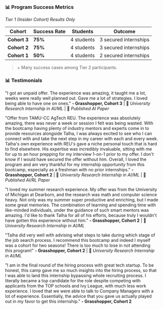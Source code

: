 ### 📊 Program Success Metrics

*Tier 1 (Insider Cohort) Results Only*

| Cohort | Success Rate | Students | Outcome |
|--------|--------------|----------|---------|
| **Cohort 3** | **75%** | 4 students | 3 secured internships |
| **Cohort 2** | **75%** | 4 students | 3 secured internships |
| **Cohort 1** | **50%** | 4 students | 2 secured internships |

> \+ Many success cases among Tier 2 participants. 

### 📊 Testimonials

"I got an unpaid offer. The experience was amazing, it taught me a lot, weeks were really well planned out. Gave me a lot of strategies. I loved being able to have one on ones."
**- Grasshopper, Cohort 3** | 🔬 *University Research Internship in AI/ML* | 📄 *Published AI Paper*

"Offer from TAMU-CC AgTech REU. The experience was absolutely amazing, there was never a week or session I felt was being wasted. With the bootcamp having plenty of industry mentors and experts come in to provide resources alongside Talha, I was always excited to see who I can connect with and take the next step in my career with each and every week. Talha's own experience with REU's gave a niche personal touch that is hard to find elsewhere. His expertise was incredibly invaluable, sitting with me for up to an hour prepping for my interview 1-on-1 prior to my offer. I don't know if I would have secured the offer without him. Overall, I loved the program and am very thankful for my internship opportunity from this bootcamp, especially as a freshman with no prior internships."
**- Grasshopper, Cohort 2** | 🔬 *University Research Internship in AI/ML* | 📄 *Published AI/RL Paper*

"I loved my summer research experience. My offer was from the Umiversity of Michigan at Dearborn, and the research was math and computer science heavy. Not only was my summer super productive and enriching, but I made some great memories. The combination of learning and spending time with like-minded individuals, under the guidance of such smart mentors was amazing. I'd like to thank Talha for all of his efforts, because truly I wouldn't have gotten this experience without him."
**- Grasshopper, Cohort 2** | 🔬 *University Research Internship in AI/ML* 

"Talha did very well with advising what steps to take during which stage of the job search process. I recommend this bootcamp and indeed I myself was a cohort for two seasons! There is too much to lose in not attending this program!"
**- Grasshopper, Cohort 2** | 🔬 *University Research Internship in AI/ML* 

"I am in the final round of the hiring process with great tech startup. To be honest, this camp gave me so much insights into the hiring process, so that I was able to land this internship bypassing whole recruiting process. I literally became a top candidate for the role despite competing with applicants from the TOP schools and Ivy League, with much less work experience. I loved that we were able to talk to Company Managers with a lot of experience. Essentially, the advice that you gave us actually played out in my favor to get this internship."
**- Grasshopper, Cohort 2** 